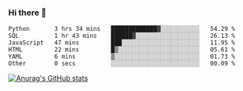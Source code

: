 ### Hi there 👋
<!--START_SECTION:waka-->

```text
Python       3 hrs 34 mins   █████████████▓░░░░░░░░░░░   54.29 %
SQL          1 hr 43 mins    ██████▓░░░░░░░░░░░░░░░░░░   26.13 %
JavaScript   47 mins         ███░░░░░░░░░░░░░░░░░░░░░░   11.95 %
HTML         22 mins         █▒░░░░░░░░░░░░░░░░░░░░░░░   05.61 %
YAML         6 mins          ▒░░░░░░░░░░░░░░░░░░░░░░░░   01.73 %
Other        0 secs          ░░░░░░░░░░░░░░░░░░░░░░░░░   00.09 %
```

<!--END_SECTION:waka-->
[![Anurag's GitHub stats](https://github-readme-stats.vercel.app/api?username=Kevinbarrero)](https://github.com/anuraghazra/github-readme-stats)
<!--
**Kevinbarrero/Kevinbarrero** is a ✨ _special_ ✨ repository because its `README.md` (this file) appears on your GitHub profile.

Here are some ideas to get you started:

- 🔭 I’m currently working on ...
- 🌱 I’m currently learning ...
- 👯 I’m looking to collaborate on ...
- 🤔 I’m looking for help with ...
- 💬 Ask me about ...
- 📫 How to reach me: ...
- 😄 Pronouns: ...
- ⚡ Fun fact: ...

-->


